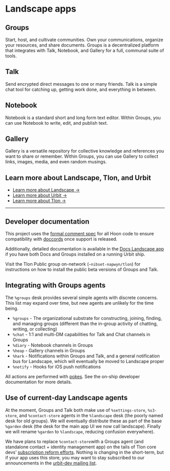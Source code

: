 # Landscape apps

## Groups

Start, host, and cultivate communities. Own your communications, organize your
resources, and share documents. Groups is a decentralized platform that
integrates with Talk, Notebook, and Gallery for a full, communal suite of tools.

## Talk

Send encrypted direct messages to one or many friends. Talk is a simple chat
tool for catching up, getting work done, and everything in between.

## Notebook

Notebook is a standard short and long form text editor. Within Groups, you can
use Notebook to write, edit, and publish text.

## Gallery

Gallery is a versatile repository for collective knowledge and references you
want to share or remember. Within Groups, you can use Gallery to collect links,
images, media, and even random musings.

## Learn more about Landscape, Tlon, and Urbit

- [Learn more about Landscape →](https://tlon.io/product)
- [Learn more about Urbit →](https://urbit.org)
- [Learn more about Tlon →](https://tlon.io)

---

## Developer documentation

This project uses the [formal comment
spec](https://developers.urbit.org/reference/hoon/style#comments-and-unparsed-bytes)
for all Hoon code to ensure compatibility with
[doccords](https://github.com/urbit/urbit/pull/5873) once support is released. 

Additionally, detailed documentation is available in the [Docs Landscape
app](https://urbit.org/applications/~pocwet/docs) if you have both Docs and
Groups installed on a running Urbit ship. 

Visit the Tlon Public group on-network (`~nibset-napwyn/tlon`) for instructions
on how to install the public beta versions of Groups and Talk.

## Integrating with Groups agents

The `%groups` desk provides several simple agents with discrete concerns. This
list may expand over time, but new agents are unlikely for the time being.

- `%groups` - The organizational substrate for constructing, joining, finding,
  and managing groups (different than the in-group activity of chatting,
  writing, or collecting)
- `%chat` - 1:1 and multi-DM capabilities for Talk and Chat channels in Groups
- `%diary` - Notebook channels in Groups
- `%heap` - Gallery channels in Groups
- `%hark` - Notifications within Groups and Talk, and a general notification bus
  for Landscape, which will eventually be moved to Landscape proper
- `%notify` - Hooks for iOS push notifications

All actions are performed with [pokes](https://developers.urbit.org/reference/glossary/poke). See the on-ship developer documentation
for more details.

## Use of current-day Landscape agents

At the moment, Groups and Talk both make use of `%settings-store`, `%s3-store`,
and `%contact-store` agents in the `%landscape` desk (the poorly named desk for old groups). We will eventually
distribute these as part of the base `%garden` desk (the desk for the main app UI we now call landscape). 
Finally we will rename `%garden` to `%landscape`, reducing confusion everywhere).

We have plans to replace `%contact-store`with a Groups agent (and standalone
contact + identity management app) on the tails of Tlon core devs’ [subscription
reform
efforts](https://gist.github.com/belisarius222/15bcf267689f1dd95e12005bd944608e).
Nothing is changing in the short-term, but if your app uses this store, you may
want to stay subscribed to our announcements in the [urbit-dev mailing
list](https://groups.google.com/a/urbit.org/g/dev).
